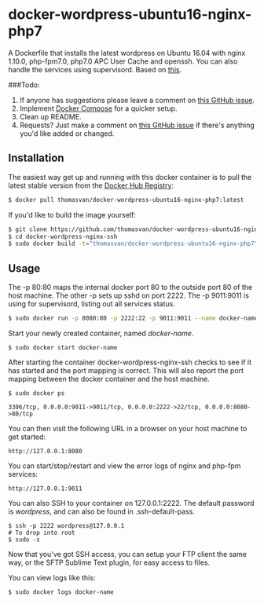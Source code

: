 # docker-wordpress-ubuntu16-nginx-php7

A Dockerfile that installs the latest wordpress on Ubuntu 16.04 with nginx 1.10.0, php-fpm7.0, php7.0 APC User Cache and openssh. You can also handle the services using supervisord.
Based on [this](https://hub.docker.com/r/thomasvan/docker-wordpress-ubuntu16-nginx-php7/).

###Todo:

1. If anyone has suggestions please leave a comment on [this GitHub issue](https://github.com/thomasvan/docker-wordpress-ubuntu16-nginx-php7/issues/2).
2. Implement [Docker Compose](https://docs.docker.com/compose/) for a quicker setup.
3. Clean up README.
4. Requests? Just make a comment on [this GitHub issue](https://github.com/thomasvan/docker-wordpress-ubuntu16-nginx-php7/issues/1) if there's anything you'd like added or changed.

## Installation

The easiest way get up and running with this docker container is to pull the latest stable version from the [Docker Hub Registry](https://hub.docker.com/r/thomasvan/docker-wordpress-ubuntu16-nginx-php7/):

```bash
$ docker pull thomasvan/docker-wordpress-ubuntu16-nginx-php7:latest
```

If you'd like to build the image yourself:

```bash
$ git clone https://github.com/thomasvan/docker-wordpress-ubuntu16-nginx-php7.git
$ cd docker-wordpress-nginx-ssh
$ sudo docker build -t="thomasvan/docker-wordpress-ubuntu16-nginx-php7" .
```

## Usage

The -p 80:80 maps the internal docker port 80 to the outside port 80 of the host machine. The other -p sets up sshd on port 2222.
The -p 9011:9011 is using for supervisord, listing out all services status. 
```bash
$ sudo docker run -p 8080:80 -p 2222:22 -p 9011:9011 --name docker-name -d thomasvan/docker-wordpress-ubuntu16-nginx-php7:latest
```

Start your newly created container, named *docker-name*.

```
$ sudo docker start docker-name
```

After starting the container docker-wordpress-nginx-ssh checks to see if it has started and the port mapping is correct.  This will also report the port mapping between the docker container and the host machine.

```
$ sudo docker ps

3306/tcp, 0.0.0.0:9011->9011/tcp, 0.0.0.0:2222->22/tcp, 0.0.0.0:8080->80/tcp
```

You can then visit the following URL in a browser on your host machine to get started:

```
http://127.0.0.1:8080
```

You can start/stop/restart and view the error logs of nginx and php-fpm services:
```
http://127.0.0.1:9011
```

You can also SSH to your container on 127.0.0.1:2222. The default password is *wordpress*, and can also be found in .ssh-default-pass.

```
$ ssh -p 2222 wordpress@127.0.0.1
# To drop into root
$ sudo -s
```

Now that you've got SSH access, you can setup your FTP client the same way, or the SFTP Sublime Text plugin, for easy access to files.

You can view logs like this:

```
$ sudo docker logs docker-name
```